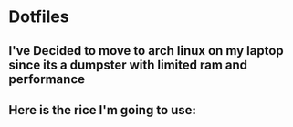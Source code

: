 # Dotfiles
## I've Decided to move to arch linux on my laptop since its a dumpster with limited ram and performance
## Here is the rice I'm going to use:
